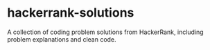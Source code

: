 # hackerrank-solutions
A collection of coding problem solutions from HackerRank, including problem explanations and clean code.
